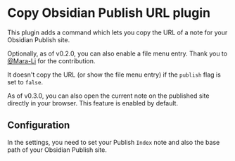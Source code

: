 # Copy Obsidian Publish URL plugin

This plugin adds a command which lets you copy the URL of a note for your Obsidian Publish site.

Optionally, as of v0.2.0, you can also enable a file menu entry. Thank you to [@Mara-Li](https://github.com/Mara-Li) for the contribution.

It doesn't copy the URL (or show the file menu entry) if the `publish` flag is set to `false`.

As of v0.3.0, you can also open the current note on the published site directly in your browser. This feature is enabled by default.

## Configuration

In the settings, you need to set your Publish `Index` note and also the base path of your Obsidian Publish site.
